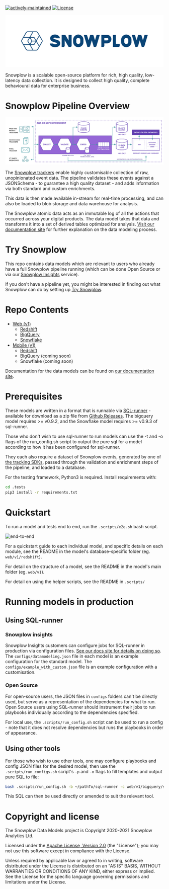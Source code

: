 [![actively-maintained]][tracker-classificiation] [![License][license-image]][license]

![snowplow-logo](media/snowplow_logo.png)

Snowplow is a scalable open-source platform for rich, high quality, low-latency data collection. It is designed to collect high quality, complete behavioural data for enterprise business.

# Snowplow Pipeline Overview

![snowplow-pipeline](media/snowplow_architecture.png)

The [Snowplow trackers][tracker-docs] enable highly customisable collection of raw, unopinionated event data. The pipeline validates these events against a JSONSchema - to guarantee a high quality dataset - and adds information via both standard and custom enrichments.

This data is then made available in-stream for real-time processing, and can also be loaded to blob storage and data warehouse for analysis.

The Snowplow atomic data acts as an immutable log of all the actions that occurred across your digital products. The data model takes that data and transforms it into a set of derived tables optimized for analysis. [Visit our documentation site][docs-what-is-dm] for further explanation on the data modeling process.

# Try Snowplow

This repo contains data models which are relevant to users who already have a full Snowplow pipeline running (which can be done Open Source or via our [Snowplow Insights](https://snowplowanalytics.com/snowplow-insights/) service).

If you don't have a pipeline yet, you might be interested in finding out what Snowplow can do by setting up [Try Snowplow](https://try.snowplowanalytics.com/?utm_source=github&utm_medium=post&utm_campaign=try-snowplow).

# Repo Contents

- [Web (v1)](web/v1)
  - [Redshift](web/v1/redshift)
  - [BigQuery](web/v1/bigquery)
  - [Snowflake](web/v1/snowflake)
- [Mobile (v1)](mobile/v1)
  - [Redshift](mobile/v1/redshift)
  - BigQuery (coming soon)
  - Snowflake (coming soon)

Documentation for the data models can be found on [our documentation site][docs-data-models].

# Prerequisites

These models are written in a format that is runnable via [SQL-runner][sql-runner] - available for download as a zip file from [Github Releases][sql-runner-github]. The bigquery model requires >= v0.9.2, and the Snowflake model requires >= v0.9.3 of sql-runner.

Those who don't wish to use sql-runner to run models can use the -t and -o flags of the run_config.sh script to output the pure sql for a model according to how it has been configured for sql-runner.

They each also require a dataset of Snowplow events, generated by one of [the tracking SDKs][tracker-docs], passed through the validation and enrichment steps of the pipeline, and loaded to a database.

For the testing framework, Python3 is required. Install requirements with:

```bash
cd .tests
pip3 install -r requirements.txt
```

# Quickstart

To run a model and tests end to end, run the `.scripts/e2e.sh` bash script.

![end-to-end](media/e2e.gif)

For a quickstart guide to each individual model, and specific details on each module, see the README in the model's database-specific folder (eg. `web/v1/redshift`).

For detail on the structure of a model, see the README in the model's main folder (eg. `web/v1`).

For detail on using the helper scripts, see the README in `.scripts/`

# Running models in production

## Using SQL-runner

### Snowplow insights

Snowplow Insights customers can configure jobs for SQL-runner in production via configuration files. [See our docs site for details on doing so](https://docs.snowplowanalytics.com/docs/modeling-your-data/configuring-and-running-data-models-via-snowplow-insights/). The `configs/datamodeling.json` file in each model is an example configuration for the standard model. The `configs/example_with_custom.json` file is an example configuration with a customisation.

### Open Source

For open-source users, the JSON files in `configs` folders can't be directly used, but serve as a representation of the dependencies for what to run. Open Source users using SQL-runner should instrument their jobs to run playbooks individually according to the dependencies specified.

For local use, the `.scripts/run_config.sh` script can be used to run a config - note that it does not resolve dependencies but runs the playbooks in order of appearance.

## Using other tools

For those who wish to use other tools, one may configure playbooks and config JSON files for the desired model, then use the `.scripts/run_configs.sh` script's `-p` and `-o` flags to fill templates and output pure SQL to file:

```bash
bash .scripts/run_config.sh -b ~/pathTo/sql-runner -c web/v1/bigquery/sql-runner/configs/example_with_custom.json -p -o tmp/sql;
```

This SQL can then be used directly or amended to suit the relevant tool.

# Copyright and license

The Snowplow Data Models project is Copyright 2020-2021 Snowplow Analytics Ltd.

Licensed under the [Apache License, Version 2.0][license] (the "License");
you may not use this software except in compliance with the License.

Unless required by applicable law or agreed to in writing, software
distributed under the License is distributed on an "AS IS" BASIS,
WITHOUT WARRANTIES OR CONDITIONS OF ANY KIND, either express or implied.
See the License for the specific language governing permissions and
limitations under the License.

[license]: http://www.apache.org/licenses/LICENSE-2.0
[license-image]: http://img.shields.io/badge/license-Apache--2-blue.svg?style=flat
[tracker-classificiation]: https://docs.snowplowanalytics.com/docs/collecting-data/collecting-from-own-applications/tracker-maintenance-classification/
[actively-maintained]: https://img.shields.io/static/v1?style=flat&label=Snowplow&message=Actively%20Maintained&color=6638b8&labelColor=9ba0aa&logo=data:image/png;base64,iVBORw0KGgoAAAANSUhEUgAAABAAAAAQCAMAAAAoLQ9TAAAAeFBMVEVMaXGXANeYANeXANZbAJmXANeUANSQAM+XANeMAMpaAJhZAJeZANiXANaXANaOAM2WANVnAKWXANZ9ALtmAKVaAJmXANZaAJlXAJZdAJxaAJlZAJdbAJlbAJmQAM+UANKZANhhAJ+EAL+BAL9oAKZnAKVjAKF1ALNBd8J1AAAAKHRSTlMAa1hWXyteBTQJIEwRgUh2JjJon21wcBgNfmc+JlOBQjwezWF2l5dXzkW3/wAAAHpJREFUeNokhQOCA1EAxTL85hi7dXv/E5YPCYBq5DeN4pcqV1XbtW/xTVMIMAZE0cBHEaZhBmIQwCFofeprPUHqjmD/+7peztd62dWQRkvrQayXkn01f/gWp2CrxfjY7rcZ5V7DEMDQgmEozFpZqLUYDsNwOqbnMLwPAJEwCopZxKttAAAAAElFTkSuQmCC

[tracker-docs]: https://docs.snowplowanalytics.com/docs/collecting-data/collecting-from-own-applications/
[docs-what-is-dm]: https://docs.snowplowanalytics.com/docs/modeling-your-data/what-is-data-modeling/
[docs-data-models]: https://docs.snowplowanalytics.com/docs/modeling-your-data/

[sql-runner]: https://github.com/snowplow/sql-runner
[sql-runner-github]: https://github.com/snowplow/sql-runner/releases/
